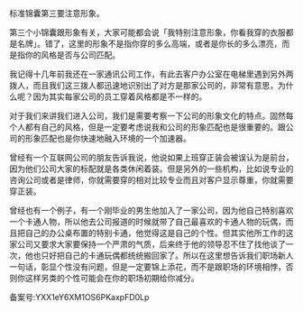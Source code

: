 标准锦囊第三要注意形象。

第三个小锦囊跟形象有关，大家可能都会说「我特别注意形象，你看我穿的衣服都是名牌」。错了，这里的形象不是指你穿的多么高端，或者是你长的多么漂亮，而是指你的风格是否与公司匹配。

我记得十几年前我还在一家通讯公司工作，有此去客户办公室在电梯里遇到另外两拨人，而且我们这三拨人都迅速地识别出了对方是那家公司的，非常有意思，为什么呢？因为其实每家公司的员工穿着风格都是不一样的。

对于我们来讲我们进入公司，我们是需要考察一下公司的形象文化的特点。固然每个人都有自己的风格，但是一定要考虑说我和公司的形象匹配也是很重要的。跟公司的形象匹配也是你快速地融入环境的一个加速器。

曾经有一个互联网公司的朋友告诉我说，他说如果上班穿正装会被误认为是前台，因为他们公司大家的标配就是各类休闲着装。但是另外的一些机构，比如说专业的咨询公司或者是律师，你就需要穿的相对比较专业而且对客户显示尊重，你就需要穿正装。

曾经也有一个例子，有一个刚毕业的男生他加入了一家公司，因为他自己特别喜欢一个卡通人物，所以他去公司报道的时候就带了自己最喜欢的卡通人物的玩偶，而且把自己的办公桌布置的特别卡通，他觉得这是自己的个性。但其实他所工作的这家公司又要求大家要保持一个严肃的气质，后来终于他的领导忍不住了找他谈了一次，他也只好把自己的卡通玩偶都统统搬回家了。所以在这里想告诉我们职场新人一句话，彰显个性没有问题，但是一定要锦上添花，而不是跟职场的环境相悖，否则你这样另类的个性可能会在你的职场初期给你减分。

备案号:YXX1eY6XM1OS6PKaxpFD0Lp